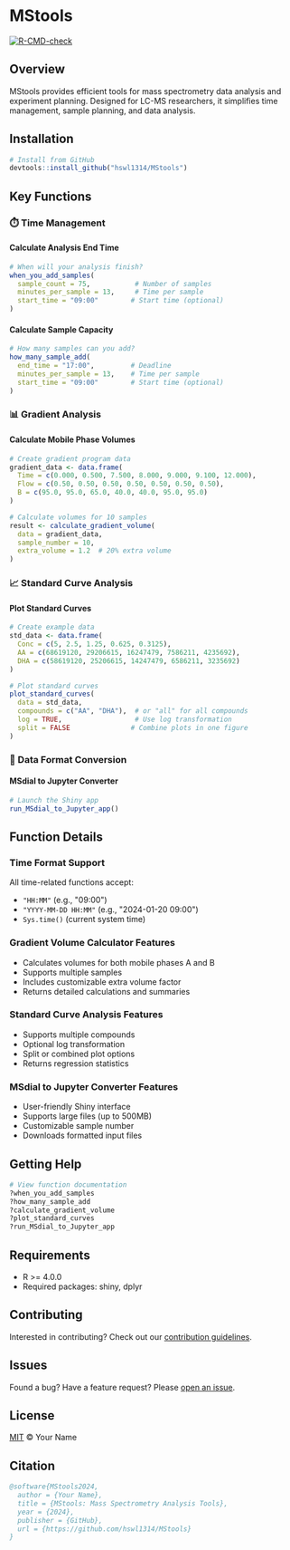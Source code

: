 # MStools 

<!-- badges: start -->
[![R-CMD-check](https://github.com/yourusername/MStools/workflows/R-CMD-check/badge.svg)](https://github.com/hswl1314/MStools/actions)
<!-- badges: end -->

## Overview

MStools provides efficient tools for mass spectrometry data analysis and experiment planning. Designed for LC-MS researchers, it simplifies time management, sample planning, and data analysis.

## Installation

```r
# Install from GitHub
devtools::install_github("hswl1314/MStools")
```

## Key Functions

### ⏱️ Time Management

#### Calculate Analysis End Time
```r
# When will your analysis finish?
when_you_add_samples(
  sample_count = 75,           # Number of samples
  minutes_per_sample = 13,     # Time per sample
  start_time = "09:00"        # Start time (optional)
)
```

#### Calculate Sample Capacity
```r
# How many samples can you add?
how_many_sample_add(
  end_time = "17:00",         # Deadline
  minutes_per_sample = 13,    # Time per sample
  start_time = "09:00"        # Start time (optional)
)
```

### 📊 Gradient Analysis

#### Calculate Mobile Phase Volumes
```r
# Create gradient program data
gradient_data <- data.frame(
  Time = c(0.000, 0.500, 7.500, 8.000, 9.000, 9.100, 12.000),
  Flow = c(0.50, 0.50, 0.50, 0.50, 0.50, 0.50, 0.50),
  B = c(95.0, 95.0, 65.0, 40.0, 40.0, 95.0, 95.0)
)

# Calculate volumes for 10 samples
result <- calculate_gradient_volume(
  data = gradient_data,
  sample_number = 10,
  extra_volume = 1.2  # 20% extra volume
)
```

### 📈 Standard Curve Analysis

#### Plot Standard Curves
```r
# Create example data
std_data <- data.frame(
  Conc = c(5, 2.5, 1.25, 0.625, 0.3125),
  AA = c(68619120, 29206615, 16247479, 7586211, 4235692),
  DHA = c(58619120, 25206615, 14247479, 6586211, 3235692)
)

# Plot standard curves
plot_standard_curves(
  data = std_data,
  compounds = c("AA", "DHA"),  # or "all" for all compounds
  log = TRUE,                  # Use log transformation
  split = FALSE               # Combine plots in one figure
)
```

### 🔄 Data Format Conversion

#### MSdial to Jupyter Converter
```r
# Launch the Shiny app
run_MSdial_to_Jupyter_app()
```

## Function Details

### Time Format Support
All time-related functions accept:
- `"HH:MM"` (e.g., "09:00")
- `"YYYY-MM-DD HH:MM"` (e.g., "2024-01-20 09:00")
- `Sys.time()` (current system time)

### Gradient Volume Calculator Features
- Calculates volumes for both mobile phases A and B
- Supports multiple samples
- Includes customizable extra volume factor
- Returns detailed calculations and summaries

### Standard Curve Analysis Features
- Supports multiple compounds
- Optional log transformation
- Split or combined plot options
- Returns regression statistics

### MSdial to Jupyter Converter Features
- User-friendly Shiny interface
- Supports large files (up to 500MB)
- Customizable sample number
- Downloads formatted input files

## Getting Help

```r
# View function documentation
?when_you_add_samples
?how_many_sample_add
?calculate_gradient_volume
?plot_standard_curves
?run_MSdial_to_Jupyter_app
```

## Requirements

* R >= 4.0.0
* Required packages: shiny, dplyr

## Contributing

Interested in contributing? Check out our [contribution guidelines](CONTRIBUTING.md).

## Issues

Found a bug? Have a feature request? Please [open an issue](https://github.com/hswl1314/MStools/issues).

## License

[MIT](LICENSE.md) © Your Name

## Citation

```bibtex
@software{MStools2024,
  author = {Your Name},
  title = {MStools: Mass Spectrometry Analysis Tools},
  year = {2024},
  publisher = {GitHub},
  url = {https://github.com/hswl1314/MStools}
}
```

